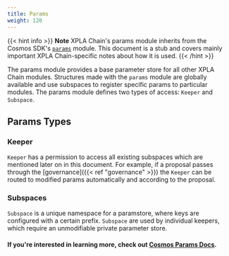 ```yaml
---
title: Params
weight: 120
---
```


{{< hint info >}}
**Note**
XPLA Chain's params module inherits from the Cosmos SDK's [`params`](https://docs.cosmos.network/master/modules/params/) module. This document is a stub and covers mainly important XPLA Chain-specific notes about how it is used.
{{< /hint >}}

The params module provides a base parameter store for all other XPLA Chain modules. Structures made with the `params` module are globally available and use subspaces to register specific params to particular modules. The params module defines two types of access: `Keeper` and `Subspace`.

## Params Types

### Keeper

`Keeper` has a permission to access all existing subspaces which are mentioned later on in this document. For example, if a proposal passes through the [governance]({{< ref "governance" >}}) the `Keeper` can be routed to modified params automatically and according to the proposal.

### Subspaces

`Subspace` is a unique namespace for a paramstore, where keys are configured with a certain prefix. `Subspace` are used by individual keepers, which require an unmodifiable private parameter store.

#### If you're interested in learning more, check out [Cosmos Params Docs](https://docs.cosmos.network/master/modules/params/).
